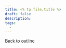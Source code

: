 ```yaml
---
title: <% tp.file.title %>
draft: false
description: 
tags:
  - 
---
```

[Back to outline](/#outline)


